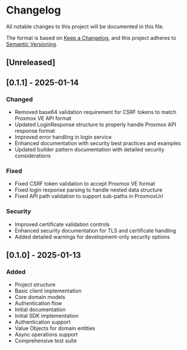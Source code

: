 # Changelog
All notable changes to this project will be documented in this file.

The format is based on [Keep a Changelog](https://keepachangelog.com/en/1.0.0/),
and this project adheres to [Semantic Versioning](https://semver.org/spec/v2.0.0.html).

## [Unreleased]

## [0.1.1] - 2025-01-14
### Changed
- Removed base64 validation requirement for CSRF tokens to match Proxmox VE API format
- Updated LoginResponse structure to properly handle Proxmox API response format
- Improved error handling in login service
- Enhanced documentation with security best practices and examples
- Updated builder pattern documentation with detailed security considerations

### Fixed
- Fixed CSRF token validation to accept Proxmox VE format
- Fixed login response parsing to handle nested data structure
- Fixed API path validation to support sub-paths in ProxmoxUrl

### Security
- Improved certificate validation controls
- Enhanced security documentation for TLS and certificate handling
- Added detailed warnings for development-only security options

## [0.1.0] - 2025-01-13
### Added
- Project structure
- Basic client implementation
- Core domain models
- Authentication flow
- Initial documentation
- Initial SDK implementation
- Authentication support
- Value Objects for domain entities
- Async operations support
- Comprehensive test suite
